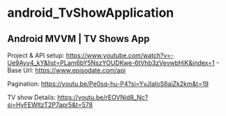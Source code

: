# android_TvShowApplication

## Android MVVM | TV Shows App

Project & API setup: https://www.youtube.com/watch?v=-Ue9Ayv4_kY&list=PLam6bY5NszYOUDKwe-6tVhb3zVevwbHiK&index=1
    - Base Url: https://www.episodate.com/api

Pagination: https://youtu.be/Pe0sq-hu-P4?si=YvJlaIoS6aiZk2km&t=19

TV show Details: https://youtu.be/rEOVNid8_Nc?si=HyFEWltzT2P7apr5&t=578